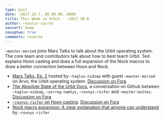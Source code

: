 ```yaml
---
type: post
date: ~2017.10.7..00.00.00..0000
title: This Week in Urbit - ~2017.10.6
author: ~tonlur-sarret
navsort: bump
navuptwo: true
comments: reverse
---
```


`~master-morzod` joins Mars Talks to talk about the Urbit operating system. The core team and contributors talk about how to best teach Urbit. Ted explains Hoon casting and does a full expansion of the Nock macros to draw a better connection between Hoon and Nock.

- [Mars Talks, Ep. 2](https://www.youtube.com/watch?v=kh4Ai5YXFaA) hosted by `~taglux-nidsep` with guest `~master-morzod` on Arvo, the Urbit operating system. [Discussion on Fora](https://urbit.org/fora/posts/~2017.10.5..03.57.51..f4c0~/)
- [The Absolute State of the Urbit Docs](https://github.com/urbit/docs/issues/137#issuecomment-333444336), a conversation on Github between `~taglux-nidsep`, `~sorreg-namtyv`, `~rovnys-ricfer` and `~master-bottec`. [Discussion on Fora](https://urbit.org/fora/posts/~2017.10.3..03.04.45..b532~/)
- [`~rovnys-ricfer` on Hoon casting](https://github.com/urbit/docs/pull/201#issuecomment-333546648). [Discussion on Fora](https://urbit.org/fora/posts/~2017.10.3..01.53.05..07b3~/)
- [Nock macro expansion: A clear explanation that anyone can understand](https://urbit.org/fora/posts/~2017.10.6..23.50.35..fb74~/) by `~rovnys-ricfer`
